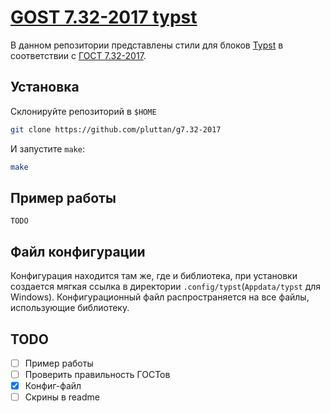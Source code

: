 # [GOST 7.32-2017 typst](https://github.com/pluttan/g7.32-2017)

В данном репозитории представлены стили для блоков [Typst](https://typst.app) в соответствии с [ГОСТ 7.32-2017]().

## Установка

Склонируйте репозиторий в `$HOME`

```bash
git clone https://github.com/pluttan/g7.32-2017
```

И запустите `make`:

```bash
make
```

## Пример работы

`TODO`

## Файл конфигурации

Конфигурация находится там же, где и библиотека, при установки создается мягкая ссылка в директории `.config/typst`(`Appdata/typst` для Windows). Конфигурационный файл распространяется на все файлы, использующие библиотеку. 


## TODO

- [ ] Пример работы
- [ ] Проверить правильность ГОСТов
- [x] Конфиг-файл
- [ ] Скрины в readme